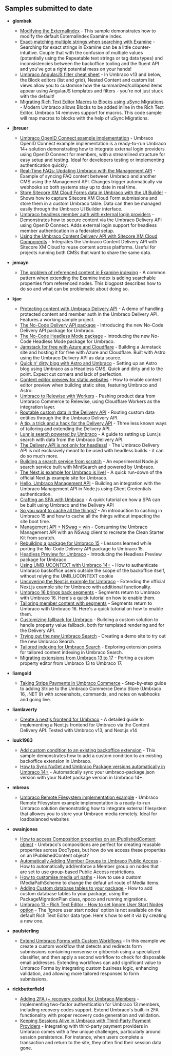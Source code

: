 ﻿## Samples submitted to date

* **glombek**
   * [Modifying the ExternalIndex](https://joe.gl/ombek/blog/you-probably-dont-need-a-custom-index/) - This sample demonstrates how to modify the default ExternalIndex Examine index.
   * [Exact-matching multiple strings when searching with Examine](https://joe.gl/ombek/blog/tag-style-exact-matching-with-examine/) - Searching for exact strings in Examine can be a little counter-intuitive. Couple that with the confusion of multiple values (potentially using the Repeatable text strings or tag data types) and inconsistencies between the backoffice tooling and the fluent API and you've got a right potential mess on your hands!
   * [Umbraco AngularJS filter cheat sheet](https://joe.gl/ombek/blog/tag-style-exact-matching-with-examine/) - In Umbraco v13 and below, the Block editors (list and grid), Nested Content and custom list views allow you to customise how the summarized/collapsed items appear using AngularJS templates and filters - you're not just stuck with the default!
   * [Migrating Rich Text Editor Macros to Blocks using uSync Migrations](https://joe.gl/ombek/blog/migrating-rte-macros/) - Modern Umbraco allows Blocks to be added inline in the Rich Text Editor. Umbraco 14 removes support for macros. This code sample will map macros to blocks with the help of uSync Migrations.

* **jbreuer**
   * [Umbraco OpenID Connect example implementation](https://github.com/jbreuer/Umbraco-OpenIdConnect-Example) - Umbraco OpenID Connect example implementation is a ready-to-run Umbraco 14+ solution demonstrating how to integrate external login providers using OpenID Connect for members, with a streamlined structure for easy setup and testing. Ideal for developers testing or implementing authentication quickly.
   * [Real-Time FAQs: Updating Umbraco with the Management API](https://gist.github.com/jbreuer/06727609ba65444ecdd7254ca9032668) - Example of syncing FAQ content between Umbraco and another CMS using the Management API. Changes trigger automatically via webhooks so both systems stay up to date in real time.
   * [Store Sitecore XM Cloud Forms data in Umbraco with the UI Builder](https://gist.github.com/jbreuer/83f419c259153f5e546dd0d0e32ab5b6) - Shows how to capture Sitecore XM Cloud Form submissions and store them in a custom Umbraco table. Data can then be managed easily through the Umbraco UI Builder interface.
   * [Umbraco headless member auth with external login providers](https://github.com/jbreuer/UmbracoDeliveryApiAuthDemo/pull/1) - Demonstrates how to secure content via the Umbraco Delivery API using OpenID Connect. Adds external login support for headless member authentication in a federated setup.
   * [Using the Umbraco Content Delivery API with Sitecore XM Cloud Components](https://gist.github.com/jbreuer/2c99bc8e691c135354cb145e4915f734) - Integrates the Umbraco Content Delivery API with Sitecore XM Cloud to reuse content across platforms. Useful for projects running both CMSs that want to share the same data.

* **jemayn**
   * [The problem of referenced content in Examine indexing](https://dev.to/jemayn/the-problem-of-referenced-content-in-examine-indexing-umbraco-11-4355) - A common pattern when extending the Examine index is adding searchable properties from referenced nodes. This blogpost describes how to do so and what can be problematic about doing so.

* **kjac**
   * [Protecting content with Umbraco Delivery API](https://kjac.dev/posts/protecting-content-with-umbraco-delivery-api/) - A demo of handling protected content and member auth in the Umbraco Delivery API. Features a working sample project.
   * [The No-Code Delivery API package](https://kjac.dev/posts/no-code-delivery-api/) - Introducing the new No-Code Delivery API package for Umbraco.
   * [The No-Code Headless Mode package](https://kjac.dev/posts/no-code-headless-mode/) - Introducing the new No-Code Headless Mode package for Umbraco.
   * [Jamstack for free with Azure and Cloudflare](https://kjac.dev/posts/jamstack-for-free-with-azure-and-cloudflare/) - Building a Jamstack site and hosting it for free with Azure and Cloudflare. Built with Astro using the Umbraco Delivery API as data source.
   * [Quick n' dirty blog with Astro and Umbraco](https://kjac.dev/posts/quick-n-dirty-blog-with-astro-and-umbraco/) - Setting up an Astro blog using Umbraco as a Headless CMS, Quick and dirty and to the point. Expect cut corners and lack of perfection.
   * [Content editor preview for static websites](https://kjac.dev/posts/content-editor-preview-for-static-websites/) - How to enable content editor preview when building static sites, featuring Umbraco and Astro.
   * [Umbraco to Relewise with Workers](https://kjac.dev/posts/umbraco-to-relewise-with-workers/) - Pushing product data from Umbraco Commerce to Relewise, using Cloudflare Workers as the integration layer.
   * [Routable custom data in the Delivery API](https://kjac.dev/posts/routable-custom-data-in-the-delivery-api/) - Routing custom data entities through the the Umbraco Delivery API.
   * [A tip, a trick and a hack for the Delivery API](https://kjac.dev/posts/delivery-api-tip-trick-and-hack/) - Three less known ways of tailoring and extending the Delivery API.
   * [Lunr.js search powered by Umbraco](https://kjac.dev/posts/lunrjs-search-powered-by-umbraco/) - A guide to setting up Lunr.js search with data from the Umbraco Delivery API.
   * [The Delivery API is not only for headless!](https://kjac.dev/posts/the-delivery-api-is-not-only-for-headless/) - The Umbraco Delivery API is not exclusively meant to be used with headless builds - it can do so much more.
   * [Building a search service from scratch](https://kjac.dev/posts/building-a-search-service-from-scratch/) - An experimental Node.js search service built with MiniSearch and powered by Umbraco.
   * [The Next.js example for Umbraco is live!](https://kjac.dev/posts/nextjs-umbraco-example-is-live/) - A quick run-down of the official Next.js example site for Umbraco.
   * [Hello, Umbraco Management API](https://kjac.dev/posts/hello-umbraco-management-api/) - Building an integration with the Umbraco Management API in Node.js using Client Credentials authentication.
   * [Crafting an SPA with Umbraco](https://kjac.dev/posts/crafting-an-spa-with-umbraco/) - A quick tutorial on how a SPA can be built using Umbraco and the Delivery API
   * [So you want to cache all the things?](https://kjac.dev/posts/so-you-want-to-cache-all-the-things/) - An introduction to caching in Umbraco 15 and how to cache all the things without impacting the site boot time.
   * [Management API + NSwag = win](https://kjac.dev/posts/management-api-plus-nswag-equals-win/) - Consuming the Umbraco Management API with an NSwag client to recreate the Clean Starter Kit from scratch.
   * [Rebuilding a package for Umbraco 15](https://kjac.dev/posts/rebuilding-a-package-for-umbraco-15/) - Lessons learned while porting the No-Code Delivery API package to Umbraco 15.
   * [Headless Preview for Umbraco](https://kjac.dev/posts/headless-preview-for-umbraco/) - Introducing the Headless Preview package for Umbraco
   * [Using UMB_UCONTEXT with Umbraco 14+](https://kjac.dev/posts/using-umb_ucontext-with-umbraco-14-plus/) - How to authenticate Umbraco backoffice users outside the scope of the backoffice itself, without relying the UMB_UCONTEXT cookie
   * [Uncovering the Next.js example for Umbraco](https://kjac.dev/posts/uncovering-the-nextjs-example-for-umbraco/) - Extending the official Next.js example site for Umbraco with additional functionality.
   * [Umbraco 16 brings back segments](https://kjac.dev/posts/umbraco-16-brings-back-segments/) - Segments return to Umbraco with Umbraco 16. Here's a quick tutorial on how to enable them.
   * [Tailoring member content with segments](https://kjac.dev/posts/tailoring-member-content-with-segments/) - Segments return to Umbraco with Umbraco 16. Here's a quick tutorial on how to enable them.
   * [Customizing fallback for Umbraco](https://kjac.dev/posts/customizing-fallback-for-property-values/) - Building a custom solution to handle property value fallback, both for templated rendering and for the Delivery API.
   * [Trying out the new Umbraco Search](https://kjac.dev/posts/trying-out-the-new-umbraco-search/) - Creating a demo site to try out the new Umbraco Search.
   * [Tailored indexing for Umbraco Search](https://kjac.dev/posts/tailored-indexing-for-umbraco-search/) - Exploring extension points for tailored content indexing in Umbraco Search.
   * [Migrating extensions from Umbraco 13 to 17](https://kjac.dev/posts/migrating-extensions-from-umbraco-13-to-17/) - Porting a custom property editor from Umbraco 13 to Umbraco 17.

* **liamgold**
   * [Taking Stripe Payments in Umbraco Commerce](https://www.goldfinch.me/blog/taking-stripe-payments-in-umbraco-commerce) - Step-by-step guide to adding Stripe to the Umbraco Commerce Demo Store (Umbraco 16, .NET 9) with screenshots, commands, and notes on webhooks and going live.

* **liamlaverty**
   * [Create a nextjs frontend for Umbraco](https://www.etive-mor.com/blog/a-nextjs-frontend-for-your-umbraco-site/) - A detailed guide to implementing a Next.js frontend for Umbraco via the Content Delivery API. Tested with Umbraco v13, and Next.js v14

* **luuk1983**
   * [Add custom condition to an existing backoffice extension](https://github.com/Luuk1983/UmbracoExamples/blob/main/ConditionsToExistingExtensions) - This sample demonstrates how to add a custom condition to an existing backoffice extension in Umbraco.
   * [How to Sync NuGet and Umbraco Package versions automatically in Umbraco 14+](https://dev.to/luukpeters/how-to-sync-nuget-and-umbraco-package-versions-automatically-in-umbraco-14-8i3) - Automatically sync your umbraco-package.json version with your NuGet package version in Umbraco 14+.

* **mbreas**
   * [Umbraco Remote Filesystem implementation example](https://github.com/mbreas/Umbraco-Remote-Storage) - Umbraco Remote Filesystem example implementation is a ready-to-run Umbraco solution demonstrating how to integrate external filesystem that allowes you to store your Umbraco media remotely. Ideal for loadbalanced websites

* **owainjones**
   * [How to access Composition properties on an IPublishedContent object](https://www.owainjones.dev/blog/how-to-access-composition-properties-on-an-ipublishedcontent-object/) - Umbraco's compositions are perfect for creating reusable properties across DocTypes, but how do we access these properties on an IPublishedContent object?
   * [Automatically Adding Member Groups to Umbraco Public Access](https://www.owainjones.dev/blog/automatically-adding-member-groups-to-umbraco-public-access/) - How to automatically add/enforce a Member group on nodes that are set to use group-based Public Access restrictions.
   * [How to customise media url paths](https://www.owainjones.dev/blog/how-a-custom-imediapathscheme-came-to-the-rescue-for-our-migrated-media/) - How to use a custom IMediaPathScheme to change the defaut url route of Media items.
   * [Adding Custom database tables to your package](https://forum.umbraco.com/t/best-practices-on-using-the-migrationbase-namespace/3449/2?u=owainjones.dev) - How to add custom database tables to your package, using the PackageMigrationPlan class, npoco and running migrations.
   * [Umbraco 13 - Rich Text Editor - How to set Ignore User Start Nodes option](https://www.youtube.com/watch?v=OYDxYCrTsK8) - The 'ignore user start nodes' option is not available on the default Rich Text Editor data type. Here's how to set it via by creating a new one.

* **paulsterling**
   * [Extend Umbraco Forms with Custom Workflows](https://skrift.io/issues/use-umbraco-forms-workflows-to-enhance-your-forms-functionality/) - In this example we create a custom workflow that detects and redirects form submissions containing nonsense or gibberish using a specialized classifier, and then apply a second workflow to check for disposable email addresses. Extending workflows can add significant value to Umbraco Forms by integrating custom business logic, enhancing validation, and allowing more tailored responses to form submissions.

* **rickbutterfield**
   * [Adding 2FA (+ recovery codes) for Umbraco Members](https://rickbutterfield.dev/blog/adding-2fa-plus-recovery-codes-for-umbraco-members/) - Implementing two-factor authentication for Umbraco 13 members, including recovery codes support. Extend Umbraco's built-in 2FA functionality with proper recovery code generation and validation.
   * [Keeping Sessions Alive in Umbraco with Third-Party Payment Providers](https://rickbutterfield.dev/blog/keeping-sessions-alive-in-umbraco-with-third-party-payment-providers/) - Integrating with third-party payment providers in Umbraco comes with a few unique challenges, particularly around session persistence. For instance, when users complete a transaction and return to the site, they often find their session data gone.
